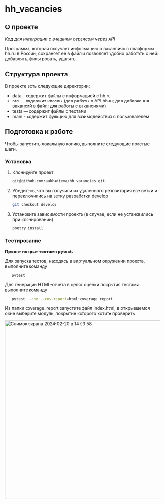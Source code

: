# hh_vacancies

<!-- ABOUT THE PROJECT -->
## О проекте
*Код для интеграции с внешним сервисом через API*

Программа, которая получает информацию о вакансиях с платформы hh.ru в России, сохраняет ее в файл и позволяет удобно работать с ней: добавлять, фильтровать, удалять.

## Структура проекта

В проекте есть следующие директории:
*	data - содержит файлы с информацией с hh.ru
*	src — содержит классы (для работы с API hh.ru; для добавления вакансий в файл; для работы с вакансиями)
*	tests — содержит файлы с тестами
*	main - содержит функцию для взаимодействия с пользователем

<!-- GETTING STARTED -->
## Подготовка к работе

Чтобы запустить локальную копию, выполните следующие простые шаги.

### Установка

1. Клонируйте проект
   ```sh
   git@github.com:aukhadieva/hh_vacancies.git
   ```
2. Убедитесь, что вы получили из удаленного репозитория все ветки и переключились на ветку разработки develop
   ```sh
   git checkout develop
   ```
3. Установите зависимости проекта (в случае, если не установились при клонировании)
   ```sh
   poetry install
   ```

### Тестирование

**Проект покрыт тестами pytest.**

Для запуска тестов, находясь в виртуальном окружении проекта, выполните команду
```sh
   pytest
   ```

Для генерации HTML-отчета в целях оценки покрытия тестами выполните команду
```sh
   pytest --cov --cov-report=html:coverage_report
   ```

Из папки coverage_report запустите файл index.html, в открывшемся окне выберите модуль, покрытие которого хотите проверить

<img width="583" alt="Снимок экрана 2024-02-20 в 14 03 58" src="https://github.com/aukhadieva/hh_vacancies/assets/154250765/e52bf984-a452-4347-8048-bf69bc083721">
